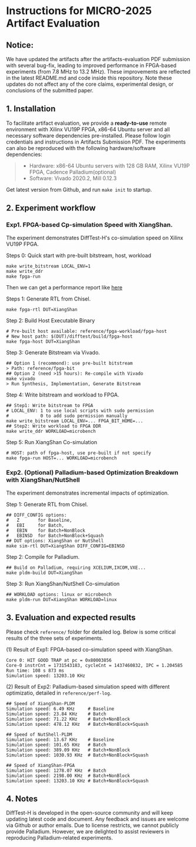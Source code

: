 # Instructions for MICRO-2025 Artifact Evaluation

## Notice:
We have updated the artifacts after the artifacts-evaluation PDF submission with several bug-fix, leading to improved performance in FPGA-based experiments (from 7.8 MHz to 13.2 MHz). These improvements are reflected in the latest README.md and code inside this repository. Note these updates do not affect any of the core claims, experimental design, or conclusions of the submitted paper.

## 1. Installation
To facilitate artifact evaluation, we provide a **ready-to-use** remote environment with Xilinx VU19P FPGA, x86-64 Ubuntu server and all necessary software dependencies pre-installed. Please follow login credentials and instructions in Artifacts Submission PDF. The experiments can also be reproduced with the following hardware/software dependencies:
> * Hardware: x86-64 Ubuntu servers with 128 GB RAM, Xilinx VU19P FPGA, Cadence Palladium(optional)
> * Software: Vivado 2020.2, Mill 0.12.3

Get latest version from Github, and run `make init` to startup.
## 2. Experiment workflow
### Exp1. FPGA-based Cp-simulation Speed with XiangShan.
The experiment demonstrates DiffTest-H's co-simulation speed on Xilinx VU19P FPGA.

Steps 0: Quick start with pre-built bitstream, host, workload
```shell
make write_bitstream LOCAL_ENV=1
make write_ddr
make fpga-run
```
Then we can get a performance report like [here](#3-evaluation-and-expected-results)

Steps 1: Generate RTL from Chisel.
```shell
make fpga-rtl DUT=XiangShan
```

Step 2: Build Host Executable Binary
```shell
# Pre-built host available: reference/fpga-workload/fpga-host
# New host path: $(DUT)/difftest/build/fpga-host
make fpga-host DUT=XiangShan
```

Step 3: Generate Bitstream via Vivado.
```shell
## Option 1 (recommond): use pre-built bitstream
> Path: reference/fpga-bit
## Option 2 (need >15 hours): Re-compile with Vivado
make vivado
> Run Synthesis, Implementation, Generate Bitstream
```

Step 4: Write bitstream and workload to FPGA.
```shell
## Step1: Write bitstream to FPGA
# LOCAL_ENV: 1 to use local scripts with sudo permission
#            0 to add sudo permission manually
make write_bitstream LOCAL_ENV=... FPGA_BIT_HOME=...
## Step2: Write workload to FPGA DDR
make write_ddr WORKLOAD=microbench
```

Step 5: Run XiangShan Co-simulation
```shell
# HOST: path of fpga-host, use pre-built if not specify
make fpga-run HOST=... WORKLOAD=microbench
```

### Exp2. (Optional) Palladium-based Optimization Breakdown with XiangShan/NutShell
The experiment demonstrates incremental impacts of optimization.

Step 1: Generate RTL from Chisel.
```shell
## DIFF_CONFIG options:
#   Z       for Baseline,
#   EBI     for Batch,
#   EBIN    for Batch+NonBlock
#   EBINSD  for Batch+NonBlock+Squash
## DUT options: XiangShan or NutShell
make sim-rtl DUT=XiangShan DIFF_CONFIG=EBINSD
```

Step 2: Compile for Palladium.
```shell
## Build on Palladium, requiring XCELIUM,IXCOM,VXE...
make pldm-build DUT=XiangShan
```

Step 3: Run XiangShan/NutShell Co-simulation
```shell
## WORKLOAD options: linux or microbench
make pldm-run DUT=XiangShan WORKLOAD=linux
```

## 3. Evaluation and expected results
Please check `reference/` folder for detailed log. Below is some critical results of the three sets of experiments.

(1) Result of Exp1: FPGA-based co-simulation speed with XiangShan.

```shell
Core 0: HIT GOOD TRAP at pc = 0x80003856
Core-0 instrCnt = 1731543183, cycleCnt = 1437460832, IPC = 1.204585
Run time: 108 s 873 ms
Simulation speed: 13203.10 KHz
```

(2) Result of Exp2: Palladium-based simulation speed with different optimizatio, detailed in `reference/perf-log`.

```shell
## Speed of XiangShan-PLDM
Simulation speed: 6.49 KHz     # Baseline
Simulation speed: 23.84 KHz    # Batch
Simulation speed: 71.22 KHz    # Batch+NonBlock
Simulation speed: 478.12 KHz   # Batch+NonBlock+Squash

## Speed of NutShell-PLDM
Simulation speed: 13.67 KHz    # Baseline
Simulation speed: 101.65 KHz   # Batch
Simulation speed: 389.09 KHz   # Batch+NonBlock
Simulation speed: 1030.93 KHz  # Batch+NonBlock+Squash

## Speed of XiangShan-FPGA
Simulation speed: 1278.07 KHz  # Batch
Simulation speed: 2198.00 KHz  # Batch+NonBlock
Simulation speed: 13203.10 KHz # Batch+NonBlock+Squash
```

## 4. Notes
DiffTest-H is developed in the open-source community and will keep updating latest code and document. Any feedback and issues are welcome via Github or author emails.
Due to license restricts, we cannot publicly provide Palladium. However, we are delighted to assist reviewers in reproducing Palladium-related experiments.